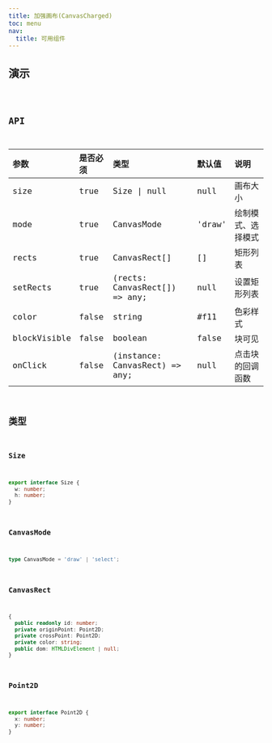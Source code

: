```yaml
---
title: 加强画布(CanvasCharged)
toc: menu
nav:
  title: 可用组件
---
```


## 演示

<code src="@/components/developing/canvas-charged/demo/demo-canvas.tsx" />

## API

| 参数         | 是否必须 | 类型                           | 默认值 | 说明               |
| :----------- | :------- | :----------------------------- | :----- | :----------------- |
| size         | true     | Size \| null                   | null   | 画布大小           |
| mode         | true     | CanvasMode                     | 'draw' | 绘制模式、选择模式 |
| rects        | true     | CanvasRect[]                   | []     | 矩形列表           |
| setRects     | true     | (rects: CanvasRect[]) => any;  | null   | 设置矩形列表       |
| color        | false    | string                         | #f11   | 色彩样式           |
| blockVisible | false    | boolean                        | false  | 块可见             |
| onClick      | false    | (instance: CanvasRect) => any; | null   | 点击块的回调函数   |

## 类型

### Size

```ts
export interface Size {
  w: number;
  h: number;
}
```

### CanvasMode

```ts
type CanvasMode = 'draw' | 'select';
```

### CanvasRect

```ts
{
  public readonly id: number;
  private originPoint: Point2D;
  private crossPoint: Point2D;
  private color: string;
  public dom: HTMLDivElement | null;
}

```

### Point2D

```ts
export interface Point2D {
  x: number;
  y: number;
}
```
